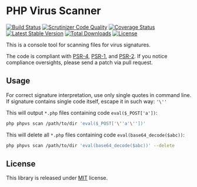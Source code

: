 PHP Virus Scanner
========================
[![Build Status](https://api.travis-ci.org/MAXakaWIZARD/PhpVirusScanner.png?branch=master)](https://travis-ci.org/MAXakaWIZARD/PhpVirusScanner) 
[![Scrutinizer Code Quality](https://scrutinizer-ci.com/g/MAXakaWIZARD/PhpVirusScanner/badges/quality-score.png?b=master)](https://scrutinizer-ci.com/g/MAXakaWIZARD/PhpVirusScanner/?branch=master)
[![Coverage Status](https://coveralls.io/repos/MAXakaWIZARD/PhpVirusScanner/badge.svg?branch=master)](https://coveralls.io/r/MAXakaWIZARD/PhpVirusScanner?branch=master)
[![Latest Stable Version](https://poser.pugx.org/maxakawizard/php-virus-scanner/v/stable.svg)](https://packagist.org/packages/maxakawizard/php-virus-scanner) 
[![Total Downloads](https://poser.pugx.org/maxakawizard/php-virus-scanner/downloads.svg)](https://packagist.org/packages/maxakawizard/php-virus-scanner) 
[![License](https://poser.pugx.org/maxakawizard/php-virus-scanner/license.svg)](https://packagist.org/packages/maxakawizard/php-virus-scanner)

This is a console tool for scanning files for virus signatures.

The code is compliant with [PSR-4](http://www.php-fig.org/psr/4/), [PSR-1](http://www.php-fig.org/psr/1/), and [PSR-2](http://www.php-fig.org/psr/2/).
If you notice compliance oversights, please send a patch via pull request.

Usage
-----------------
For correct signature interpretation, use only single quotes in command line.
If signature contains single code itself, escape it in such way: `'\''`

This will output `*.php` files containing code `eval($_POST['a'])`:
```bash
php phpvs scan /path/to/dir 'eval($_POST['\''a'\''])'
```

This will delete all `*.php` files containing code `eval(base64_decode($abc))`:
```bash
php phpvs scan /path/to/dir 'eval(base64_decode($abc))' --delete
```

License
-----------------
This library is released under [MIT](http://www.tldrlegal.com/license/mit-license) license.